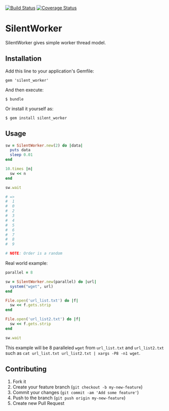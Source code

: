 [![Build Status](https://travis-ci.org/uu59/silent_worker.png)](https://travis-ci.org/uu59/silent_worker)
[![Coverage Status](https://coveralls.io/repos/uu59/silent_worker/badge.png?branch=master)](https://coveralls.io/r/uu59/silent_worker?branch=master)

# SilentWorker

SilentWorker gives simple worker thread model.

## Installation

Add this line to your application's Gemfile:

    gem 'silent_worker'

And then execute:

    $ bundle

Or install it yourself as:

    $ gem install silent_worker

## Usage

```ruby
sw = SilentWorker.new(2) do |data|
  puts data
  sleep 0.01
end

10.times |n|
  sw << n
end

sw.wait

# => 
#  1
#  0
#  2
#  3
#  4
#  5
#  6
#  7
#  8
#  9

# NOTE: Order is a random
```

Real world example:

```ruby
parallel = 8

sw = SilentWorker.new(parallel) do |url|
  system("wget", url)
end

File.open('url_list.txt') do |f|
  sw << f.gets.strip
end

File.open('url_list2.txt') do |f|
  sw << f.gets.strip
end

sw.wait
```

This example will be 8 paralleled `wget` from `url_list.txt` and `url_list2.txt` such as `cat url_list.txt url_list2.txt | xargs -P8 -n1 wget`.

## Contributing

1. Fork it
2. Create your feature branch (`git checkout -b my-new-feature`)
3. Commit your changes (`git commit -am 'Add some feature'`)
4. Push to the branch (`git push origin my-new-feature`)
5. Create new Pull Request
